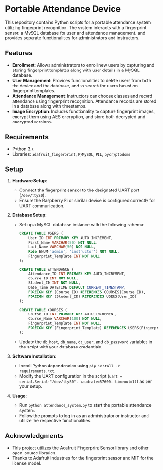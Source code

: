# Portable Attendance Device

This repository contains Python scripts for a portable attendance system utilizing fingerprint recognition. The system interacts with a fingerprint sensor, a MySQL database for user and attendance management, and provides separate functionalities for administrators and instructors.

## Features

- **Enrollment**: Allows administrators to enroll new users by capturing and storing fingerprint templates along with user details in a MySQL database.
- **User Management**: Provides functionalities to delete users from both the device and the database, and to search for users based on fingerprint templates.
- **Attendance Management**: Instructors can choose classes and record attendance using fingerprint recognition. Attendance records are stored in a database along with timestamps.
- **Image Encryption**: Includes functionality to capture fingerprint images, encrypt them using AES encryption, and store both decrypted and encrypted versions.

## Requirements

- Python 3.x
- Libraries: `adafruit_fingerprint`, `PyMySQL`, `PIL`, `pycryptodome`

## Setup

1. **Hardware Setup**:
   - Connect the fingerprint sensor to the designated UART port (`/dev/ttyS0`).
   - Ensure the Raspberry Pi or similar device is configured correctly for UART communication.

2. **Database Setup**:
   - Set up a MySQL database instance with the following schema:

     ```sql
     CREATE TABLE USERS (
         User_ID INT PRIMARY KEY AUTO_INCREMENT,
         First_Name VARCHAR(50) NOT NULL,
         Last_Name VARCHAR(50) NOT NULL,
         Role ENUM('admin', 'instructor') NOT NULL,
         Fingerprint_Template INT NOT NULL
     );

     CREATE TABLE ATTENDANCE (
         Attendance_ID INT PRIMARY KEY AUTO_INCREMENT,
         Course_ID INT NOT NULL,
         Student_ID INT NOT NULL,
         Date_Time DATETIME DEFAULT CURRENT_TIMESTAMP,
         FOREIGN KEY (Course_ID) REFERENCES COURSES(Course_ID),
         FOREIGN KEY (Student_ID) REFERENCES USERS(User_ID)
     );

     CREATE TABLE COURSES (
         Course_ID INT PRIMARY KEY AUTO_INCREMENT,
         Course_Name VARCHAR(100) NOT NULL,
         Fingerprint_Template INT NOT NULL,
         FOREIGN KEY (Fingerprint_Template) REFERENCES USERS(Fingerprint_Template)
     );
     ```

   - Update the `db_host`, `db_name`, `db_user`, and `db_password` variables in the script with your database credentials.

3. **Software Installation**:
   - Install Python dependencies using `pip install -r requirements.txt`.
   - Modify the UART configuration in the script (`uart = serial.Serial("/dev/ttyS0", baudrate=57600, timeout=1)`) as per your setup.

4. **Usage**:
   - Run `python attendance_system.py` to start the portable attendance system.
   - Follow the prompts to log in as an administrator or instructor and utilize the respective functionalities.

## Acknowledgments

- This project utilizes the Adafruit Fingerprint Sensor library and other open-source libraries.
- Thanks to Adafruit Industries for the fingerprint sensor and MIT for the license model.
